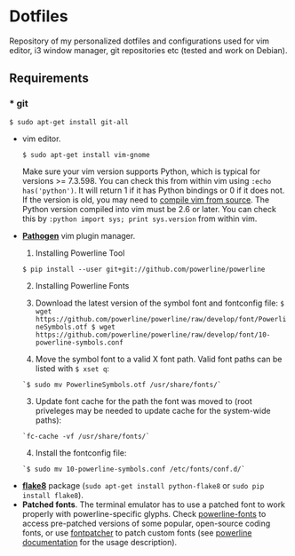 # Dotfiles
Repository of my personalized dotfiles and configurations used for vim editor, i3 window manager, git repositories etc (tested and work on Debian).

## Requirements
### * git

  `$ sudo apt-get install git-all`

+ vim editor.

  `$ sudo apt-get install vim-gnome`

  Make sure your vim version supports Python, which is typical for versions >= 7.3.598. You can check this from within vim using `:echo has('python')`. It will return 1 if it has Python bindings or 0 if it does not. If the version is old, you may need to [compile vim from source](https://github.com/Valloric/YouCompleteMe/wiki/Building-Vim-from-source). The Python version compiled into vim must be 2.6 or later. You can check this by `:python import sys; print sys.version` from within vim.

+ [**Pathogen**](https://github.com/tpope/vim-pathogen) vim plugin manager.

  1. Installing Powerline Tool

    `$ pip install --user git+git://github.com/powerline/powerline`
  
  2. Installing Powerline Fonts
  
    1. Download the latest version of the symbol font and fontconfig file:
      ```
      $ wget https://github.com/powerline/powerline/raw/develop/font/PowerlineSymbols.otf
      $ wget https://github.com/powerline/powerline/raw/develop/font/10-powerline-symbols.conf
      ```
    
    2. Move the symbol font to a valid X font path. Valid font paths can be listed with `$ xset q`:
    
      `$ sudo mv PowerlineSymbols.otf /usr/share/fonts/`
    
    3. Update font cache for the path the font was moved to (root priveleges may be needed to update cache for the system-wide paths):
    
      `fc-cache -vf /usr/share/fonts/`
    
    4. Install the fontconfig file:
    
      `$ sudo mv 10-powerline-symbols.conf /etc/fonts/conf.d/`

- [**flake8**](https://pypi.python.org/pypi/flake8/) package (`sudo apt-get install python-flake8` or `sudo pip install flake8`).
- **Patched fonts**. The terminal emulator has to use a patched font to work properly with powerline-specific glyphs. Check [powerline-fonts](https://github.com/powerline/fonts) to access pre-patched versions of some popular, open-source coding fonts, or use [fontpatcher](https://github.com/powerline/fontpatcher) to patch custom fonts (see [powerline documentation](https://apw-bash-settings.readthedocs.io/en/latest/fontpatching.html) for the usage description).
